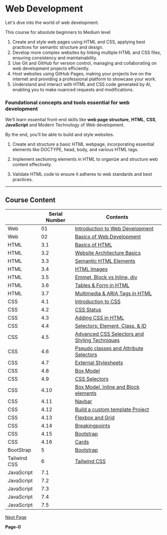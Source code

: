 # Web Development 

Let's dive into the world of web development. <br/>

This course for absolute beginners to Medium level

1. Create and style web pages using HTML and CSS, applying best practices for semantic structure and design. <br/>
2. Develop more complex websites by linking multiple HTML and CSS files, ensuring consistency and maintainability. <br/>
3. Use Git and GitHub for version control, managing and collaborating on web development projects efficiently.<br/>
4. Host websites using GitHub Pages, making your projects live on the internet and providing a professional platform to showcase your work. <br/>
5. Understand and interact with HTML and CSS code generated by AI, enabling you to make nuanced requests and modifications. <br/>

### Foundational concepts and tools essential for web development

We’ll learn essential front-end skills like **web page structure**, **HTML**, **CSS**, **JavaScript** and Modern Technology of Web development. <br/>

By the end, you’ll be able to build and style websites.

1. Create and structure a basic HTML webpage, incorporating essential elements like DOCTYPE, head, body, and various HTML tags. <br/>
   
2. Implement sectioning elements in HTML to organize and structure web content effectively. <br/>

3. Validate HTML code to ensure it adheres to web standards and best practices. <br/>

---

## Course Content

|       |  Serial Number |   Contents   |
|-------|-------------|-----------------|
| Web |01 | [Introduction to Web Development](https://github.com/pawansinghfromindia/CS101-WebDevelopement/edit/main/01_IntroductionToWebDevelopement)|
| Web |02 | [Basics of Web Development](https://github.com/pawansinghfromindia/CS101-WebDevelopement/blob/main/02_BasicsOfWebDevelopment.md)|
| HTML |3.1 | [Basics of HTML](https://github.com/pawansinghfromindia/CS101-WebDevelopment/blob/main/03_HTML_01.md) |
| HTML |3.2 | [Website Architecture Basics](https://github.com/pawansinghfromindia/CS101-WebDevelopment/blob/main/03_HTML_02.md)|
| HTML |3.3 | [Semantic HTML Elements](https://github.com/pawansinghfromindia/CS101-WebDevelopment/blob/main/03_HTML_03.md)|
| HTML |3.4 | [HTML Images](https://github.com/pawansinghfromindia/CS101-WebDevelopment/blob/main/03_HTML_04.md)|
| HTML |3.5 | [Emmet, Block vs Inline, div](https://github.com/pawansinghfromindia/CS101-WebDevelopment/blob/main/03_HTML_05.md)|
| HTML |3.6 | [Tables & Form in HTML](https://github.com/pawansinghfromindia/CS101-WebDevelopment/blob/main/03_HTML_06.md)|
| HTML |3.7 | [Multimedia & ARIA Tags in HTML](https://github.com/pawansinghfromindia/CS101-WebDevelopment/blob/main/03_HTML_07.md)|
| CSS |4.1 | [Introduction to CSS ](https://github.com/pawansinghfromindia/CS101-WebDevelopment/blob/main/04_CSS_01.md)|
| CSS |4.2 | [CSS Status](https://github.com/pawansinghfromindia/CS101-WebDevelopment/blob/main/04_CSS_02.md)|
| CSS |4.3 | [Adding CSS in HTML](https://github.com/pawansinghfromindia/CS101-WebDevelopment/blob/main/04_CSS_03.md)|
| CSS |4.4 | [Selectors: Element, Class, & ID](https://github.com/pawansinghfromindia/CS101-WebDevelopment/blob/main/04_CSS_04.md)|
| CSS |4.5 | [Advanced CSS Selectors and Styling Techniques](https://github.com/pawansinghfromindia/CS101-WebDevelopment/blob/main/04_CSS_05.md)|
| CSS |4.6 | [Pseudo classes and Attribute Selectors](https://github.com/pawansinghfromindia/CS101-WebDevelopment/blob/main/04_CSS_06.md)|
| CSS |4.7 | [External Stylesheets](https://github.com/pawansinghfromindia/CS101-WebDevelopment/blob/main/04_CSS_07.md)|
| CSS |4.8 | [Box Model](https://github.com/pawansinghfromindia/CS101-WebDevelopment/blob/main/04_CSS_08.md)|
| CSS |4.9 | [CSS Selectors](https://github.com/pawansinghfromindia/CS101-WebDevelopment/blob/main/04_CSS_09.md)|
| CSS |4.10 | [Box Model, Inline and Block elements](https://github.com/pawansinghfromindia/CS101-WebDevelopment/edit/main/04_CSS_10.md)|
| CSS |4.11 | [Navbar](https://github.com/pawansinghfromindia/CS101-WebDevelopment/blob/main/04_CSS_11.md)|
| CSS |4.12 | [Build a custom template Project](https://github.com/pawansinghfromindia/CS101-WebDevelopment/blob/main/04_CSS_12.md)|
| CSS |4.13 | [Flexbox and Grid ](https://github.com/pawansinghfromindia/CS101-WebDevelopment/blob/main/04_CSS_13.md)|
| CSS |4.14 | [Breakingpoints](https://github.com/pawansinghfromindia/CS101-WebDevelopment/blob/main/04_CSS_14.md)|
| CSS |4.15 | [Bootstrap](https://github.com/pawansinghfromindia/CS101-WebDevelopment/blob/main/04_CSS_15.md)|
| CSS |4.16 | [Cards](https://github.com/pawansinghfromindia/CS101-WebDevelopment/blob/main/04_CSS_16.md)|
| BootStrap   | 5 | [Bootstrap](https://github.com/pawansinghfromindia/CS101-WebDevelopment/blob/main/04_CSS_15.md)|
| Tailwind CSS | 6 | [Tailwind CSS](https://github.com/pawansinghfromindia/CS101-WebDevelopment/blob/main/06_TailwindCSS.md)|
| JavaScript |7.1 | |
| JavaScript |7.2 | |
| JavaScript |7.3 | |
| JavaScript |7.4 | |
| JavaScript |7.5 | |





[Next Page](https://github.com/pawansinghfromindia/CS101-WebDevelopement/edit/main/01_IntroductionToWebDevelopement)

**Page-0**
